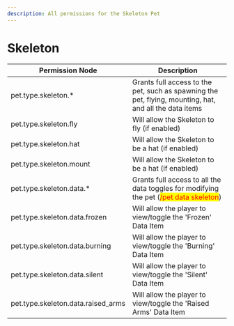 ```yaml
---
description: All permissions for the Skeleton Pet
---
```


# Skeleton
| Permission Node        | Description                                                                                            |
| - | - |
| pet.type.skeleton.* | Grants full access to the pet, such as spawning the pet, flying, mounting, hat, and all the data items |
| pet.type.skeleton.fly | Will allow the Skeleton to fly (if enabled) |
| pet.type.skeleton.hat | Will allow the Skeleton to be a hat (if enabled) |
| pet.type.skeleton.mount | Will allow the Skeleton to be a hat (if enabled) |
| pet.type.skeleton.data.* | Grants full access to all the data toggles for modifying the pet (<mark style="color:red;">/pet data skeleton</mark>) |
| pet.type.skeleton.data.frozen | Will allow the player to view/toggle the 'Frozen' Data Item |
| pet.type.skeleton.data.burning | Will allow the player to view/toggle the 'Burning' Data Item |
| pet.type.skeleton.data.silent | Will allow the player to view/toggle the 'Silent' Data Item |
| pet.type.skeleton.data.raised_arms | Will allow the player to view/toggle the 'Raised Arms' Data Item |


